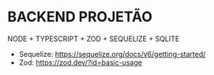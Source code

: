 # BACKEND PROJETÃO

NODE + TYPESCRIPT + ZOD + SEQUELIZE + SQLITE

-   Sequelize: https://sequelize.org/docs/v6/getting-started/
-   Zod: https://zod.dev/?id=basic-usage
